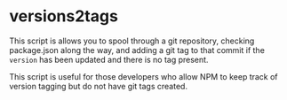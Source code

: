 # versions2tags

This script is allows you to spool through a git repository, checking package.json along the way, and adding a git tag to that commit if the `version` has been updated and there is no tag present. 

This script is useful for those developers who allow NPM to keep track of version tagging but do not have git tags created.